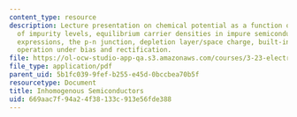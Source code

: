 ```yaml
---
content_type: resource
description: Lecture presentation on chemical potential as a function of T, population
  of impurity levels, equilibrium carrier densities in impure semiconductors, simplified
  expressions, the p-n junction, depletion layer/space charge, built-in voltage, and
  operation under bias and rectification.
file: https://ol-ocw-studio-app-qa.s3.amazonaws.com/courses/3-23-electrical-optical-and-magnetic-properties-of-materials-fall-2007/669aac7f94a24f38133c913e56fde388_clean14.pdf
file_type: application/pdf
parent_uid: 5b1fc039-9fef-b255-e45d-0bccbea70b5f
resourcetype: Document
title: Inhomogenous Semiconductors
uid: 669aac7f-94a2-4f38-133c-913e56fde388
---
```

